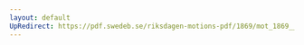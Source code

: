 ```yaml
---
layout: default
UpRedirect: https://pdf.swedeb.se/riksdagen-motions-pdf/1869/mot_1869__ak__00095/mot_1869__ak__00095_001.pdf
---
```

